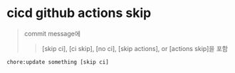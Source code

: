 # cicd github actions skip

> commit message에
>
> > [skip ci], [ci skip], [no ci], [skip actions], or [actions skip]을 포함

```sh
chore:update something [skip ci]
```
